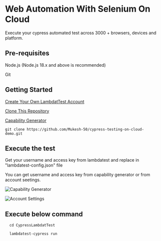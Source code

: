 
# Web Automation With Selenium On Cloud

Execute your cypress automated test across 3000 + browsers, devices and platform.



## Pre-requisites

 Node.js  (Node.js 18.x and above is recommended) 

 Git 


## Getting Started

[Create Your Own LambdatTest Account](https://accounts.lambdatest.com/register?utm_source=YouTube&utm_medium=Organic&utm_campaign=Oct30&utm_term=mo&utm_content=LT_Sign_Up)

[Clone This Repository](https://github.com/Mukesh-50/cypress-testing-on-cloud-demo.git)

[Capability Generator](https://www.lambdatest.com/capabilities-generator/)

```
git clone https://github.com/Mukesh-50/cypress-testing-on-cloud-demo.git
```



## Execute the test

Get your username and access key from lambdatest and replace in "lambdatest-config.json" file

You can get username and access key from capability generator or from account seetings.



![Capability Generator](https://github.com/Mukesh-50/automation-testing-on-cloud-demo/assets/7221229/781aabaa-67eb-4b12-b0f8-f16bc9748d73)



![Account Settings](https://github.com/Mukesh-50/automation-testing-on-cloud-demo/assets/7221229/52e18133-6b0a-4a79-a754-58da2e2b7087)




## Execute below command

```
  cd CypressLambdatTest 

  lambdatest-cypress run
```
